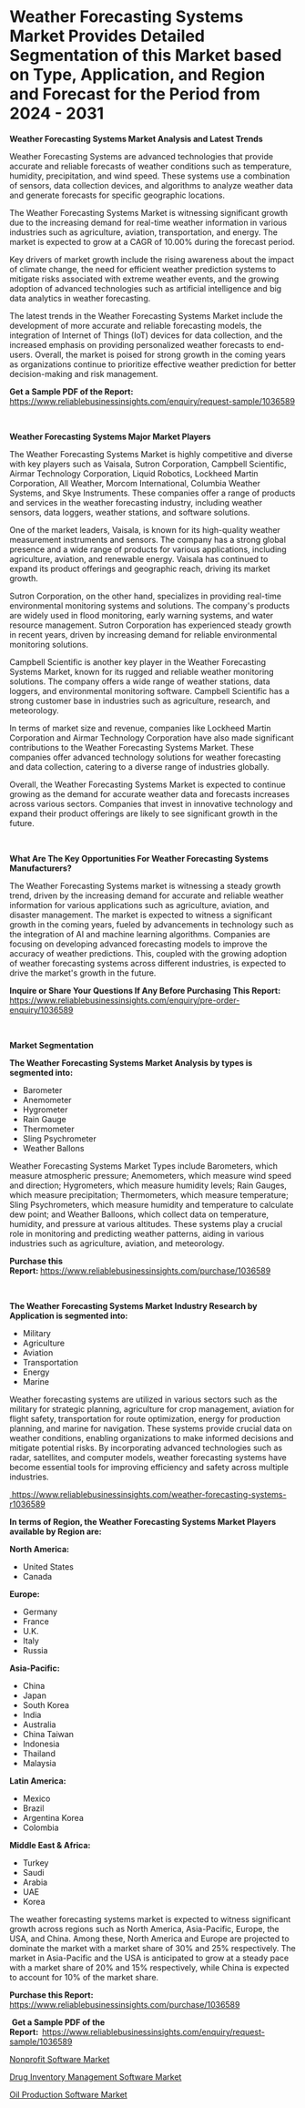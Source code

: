 <p><h1>Weather Forecasting Systems Market Provides Detailed Segmentation of this Market based on Type, Application, and Region and Forecast for the Period from 2024 - 2031</h1></p><p><strong>Weather Forecasting Systems Market Analysis and Latest Trends</strong></p>
<p><p>Weather Forecasting Systems are advanced technologies that provide accurate and reliable forecasts of weather conditions such as temperature, humidity, precipitation, and wind speed. These systems use a combination of sensors, data collection devices, and algorithms to analyze weather data and generate forecasts for specific geographic locations.</p><p>The Weather Forecasting Systems Market is witnessing significant growth due to the increasing demand for real-time weather information in various industries such as agriculture, aviation, transportation, and energy. The market is expected to grow at a CAGR of 10.00% during the forecast period.</p><p>Key drivers of market growth include the rising awareness about the impact of climate change, the need for efficient weather prediction systems to mitigate risks associated with extreme weather events, and the growing adoption of advanced technologies such as artificial intelligence and big data analytics in weather forecasting.</p><p>The latest trends in the Weather Forecasting Systems Market include the development of more accurate and reliable forecasting models, the integration of Internet of Things (IoT) devices for data collection, and the increased emphasis on providing personalized weather forecasts to end-users. Overall, the market is poised for strong growth in the coming years as organizations continue to prioritize effective weather prediction for better decision-making and risk management.</p></p>
<p><strong>Get a Sample PDF of the Report:&nbsp;</strong> <a href="https://www.reliablebusinessinsights.com/enquiry/request-sample/1036589">https://www.reliablebusinessinsights.com/enquiry/request-sample/1036589</a></p>
<p>&nbsp;</p>
<p><strong>Weather Forecasting Systems Major Market Players</strong></p>
<p><p>The Weather Forecasting Systems Market is highly competitive and diverse with key players such as Vaisala, Sutron Corporation, Campbell Scientific, Airmar Technology Corporation, Liquid Robotics, Lockheed Martin Corporation, All Weather, Morcom International, Columbia Weather Systems, and Skye Instruments. These companies offer a range of products and services in the weather forecasting industry, including weather sensors, data loggers, weather stations, and software solutions.</p><p>One of the market leaders, Vaisala, is known for its high-quality weather measurement instruments and sensors. The company has a strong global presence and a wide range of products for various applications, including agriculture, aviation, and renewable energy. Vaisala has continued to expand its product offerings and geographic reach, driving its market growth.</p><p>Sutron Corporation, on the other hand, specializes in providing real-time environmental monitoring systems and solutions. The company's products are widely used in flood monitoring, early warning systems, and water resource management. Sutron Corporation has experienced steady growth in recent years, driven by increasing demand for reliable environmental monitoring solutions.</p><p>Campbell Scientific is another key player in the Weather Forecasting Systems Market, known for its rugged and reliable weather monitoring solutions. The company offers a wide range of weather stations, data loggers, and environmental monitoring software. Campbell Scientific has a strong customer base in industries such as agriculture, research, and meteorology.</p><p>In terms of market size and revenue, companies like Lockheed Martin Corporation and Airmar Technology Corporation have also made significant contributions to the Weather Forecasting Systems Market. These companies offer advanced technology solutions for weather forecasting and data collection, catering to a diverse range of industries globally.</p><p>Overall, the Weather Forecasting Systems Market is expected to continue growing as the demand for accurate weather data and forecasts increases across various sectors. Companies that invest in innovative technology and expand their product offerings are likely to see significant growth in the future.</p></p>
<p>&nbsp;</p>
<p><strong>What Are The Key Opportunities For Weather Forecasting Systems Manufacturers?</strong></p>
<p><p>The Weather Forecasting Systems market is witnessing a steady growth trend, driven by the increasing demand for accurate and reliable weather information for various applications such as agriculture, aviation, and disaster management. The market is expected to witness a significant growth in the coming years, fueled by advancements in technology such as the integration of AI and machine learning algorithms. Companies are focusing on developing advanced forecasting models to improve the accuracy of weather predictions. This, coupled with the growing adoption of weather forecasting systems across different industries, is expected to drive the market's growth in the future.</p></p>
<p><strong>Inquire or Share Your Questions If Any Before Purchasing This Report:</strong> <a href="https://www.reliablebusinessinsights.com/enquiry/pre-order-enquiry/1036589">https://www.reliablebusinessinsights.com/enquiry/pre-order-enquiry/1036589</a></p>
<p>&nbsp;</p>
<p><strong>Market Segmentation</strong></p>
<p><strong>The Weather Forecasting Systems Market Analysis by types is segmented into:</strong></p>
<p><ul><li>Barometer</li><li>Anemometer</li><li>Hygrometer</li><li>Rain Gauge</li><li>Thermometer</li><li>Sling Psychrometer</li><li>Weather Ballons</li></ul></p>
<p><p>Weather Forecasting Systems Market Types include Barometers, which measure atmospheric pressure; Anemometers, which measure wind speed and direction; Hygrometers, which measure humidity levels; Rain Gauges, which measure precipitation; Thermometers, which measure temperature; Sling Psychrometers, which measure humidity and temperature to calculate dew point; and Weather Balloons, which collect data on temperature, humidity, and pressure at various altitudes. These systems play a crucial role in monitoring and predicting weather patterns, aiding in various industries such as agriculture, aviation, and meteorology.</p></p>
<p><strong>Purchase this Report:&nbsp;</strong><a href="https://www.reliablebusinessinsights.com/purchase/1036589">https://www.reliablebusinessinsights.com/purchase/1036589</a></p>
<p>&nbsp;</p>
<p><strong>The Weather Forecasting Systems Market Industry Research by Application is segmented into:</strong></p>
<p><ul><li>Military</li><li>Agriculture</li><li>Aviation</li><li>Transportation</li><li>Energy</li><li>Marine</li></ul></p>
<p><p>Weather forecasting systems are utilized in various sectors such as the military for strategic planning, agriculture for crop management, aviation for flight safety, transportation for route optimization, energy for production planning, and marine for navigation. These systems provide crucial data on weather conditions, enabling organizations to make informed decisions and mitigate potential risks. By incorporating advanced technologies such as radar, satellites, and computer models, weather forecasting systems have become essential tools for improving efficiency and safety across multiple industries.</p></p>
<p><a href="https://www.reliablebusinessinsights.com/weather-forecasting-systems-r1036589">&nbsp;https://www.reliablebusinessinsights.com/weather-forecasting-systems-r1036589</a></p>
<p><strong>In terms of Region, the Weather Forecasting Systems Market Players available by Region are:</strong></p>
<p>
    <p> <strong> North America: </strong>
        <ul>
            <li>United States</li>
            <li>Canada</li>
        </ul>
        </p> 
    <p> <strong> Europe: </strong>
        <ul>
            <li>Germany</li>
            <li>France</li>
            <li>U.K.</li>
            <li>Italy</li>
            <li>Russia</li>
        </ul>
        </p> 
    <p> <strong> Asia-Pacific: </strong>
        <ul>
            <li>China</li>
            <li>Japan</li>
            <li>South Korea</li>
            <li>India</li>
            <li>Australia</li>
            <li>China Taiwan</li>
            <li>Indonesia</li>
            <li>Thailand</li>
            <li>Malaysia</li>
        </ul>
        </p> 
    <p> <strong> Latin America: </strong>
        <ul>
            <li>Mexico</li>
            <li>Brazil</li>
            <li>Argentina Korea</li>
            <li>Colombia</li>
        </ul>
        </p> 
    <p> <strong> Middle East & Africa: </strong>
        <ul>
            <li>Turkey</li>
            <li>Saudi</li>
            <li>Arabia</li>
            <li>UAE</li>
            <li>Korea</li>
        </ul>
    </p>
    </p>
<p><p>The weather forecasting systems market is expected to witness significant growth across regions such as North America, Asia-Pacific, Europe, the USA, and China. Among these, North America and Europe are projected to dominate the market with a market share of 30% and 25% respectively. The market in Asia-Pacific and the USA is anticipated to grow at a steady pace with a market share of 20% and 15% respectively, while China is expected to account for 10% of the market share.</p></p>
<p><strong>Purchase this Report: </strong><a href="https://www.reliablebusinessinsights.com/purchase/1036589">https://www.reliablebusinessinsights.com/purchase/1036589</a></p>
<p>&nbsp;<strong>Get a Sample PDF of the Report:&nbsp;&nbsp;</strong><a href="https://www.reliablebusinessinsights.com/enquiry/request-sample/1036589">https://www.reliablebusinessinsights.com/enquiry/request-sample/1036589</a></p>
<p><strong></strong></p>
<p><p><a href="https://github.com/kmtkihkn89/Market-Research-Report-List-1/blob/main/nonprofit-software-market.md">Nonprofit Software Market</a></p><p><a href="https://github.com/kimjmgeh81/Market-Research-Report-List-1/blob/main/drug-inventory-management-software-market.md">Drug Inventory Management Software Market</a></p><p><a href="https://github.com/flwellarose/Market-Research-Report-List-1/blob/main/oil-production-software-market.md">Oil Production Software Market</a></p></p>